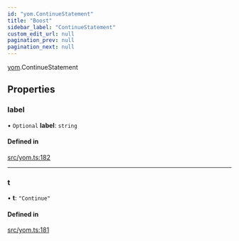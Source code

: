 ```yaml
---
id: "yom.ContinueStatement"
title: "Boost"
sidebar_label: "ContinueStatement"
custom_edit_url: null
pagination_prev: null
pagination_next: null
---
```


[yom](../namespaces/yom.md).ContinueStatement

## Properties

### label

• `Optional` **label**: `string`

#### Defined in

[src/yom.ts:182](https://github.com/yolmio/boost/blob/5cada48/src/yom.ts#L182)

___

### t

• **t**: ``"Continue"``

#### Defined in

[src/yom.ts:181](https://github.com/yolmio/boost/blob/5cada48/src/yom.ts#L181)
